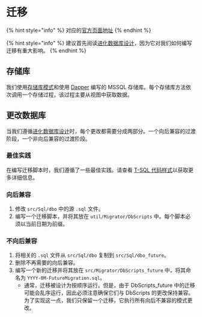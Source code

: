 # 迁移

{% hint style="info" %}
对应的[官方页面地址](https://contributing.bitwarden.com/server/mssql/migrations/)
{% endhint %}

{% hint style="info" %}
建议首先阅读[进化数据库设计](edd.md)，因为它对我们如何编写迁移有重大影响。
{% endhint %}

## 存储库 <a href="#repositories" id="repositories"></a>

我们使用[存储库模式](https://learn.microsoft.com/zh-cn/dotnet/architecture/microservices/microservice-ddd-cqrs-patterns/infrastructure-persistence-layer-design)和使用 [Dapper](https://github.com/DapperLib/Dapper) 编写的 MSSQL 存储库。每个存储库方法依次调用一个存储过程，该过程主要从视图中获取数据。

## 更改数据库 <a href="#changing-the-database" id="changing-the-database"></a>

当我们遵循[进化数据库设计](edd.md)时，每个更改都需要分成两部分。一个向后兼容的过渡阶段，一个非向后兼容的过渡阶段。

### 最佳实践 <a href="#best-practices" id="best-practices"></a>

在编写迁移脚本时，我们遵循了一些最佳实践。请查看 [T-SQL 代码样式](../../contributing/code-style/t-sql.md)以获取更多详细信息。

### 向后兼容 <a href="#backwards-compatible" id="backwards-compatible"></a>

1. 修改 `src/Sql/dbo` 中的源 `.sql` 文件。
2. 编写一个迁移脚本，并将其放在 `util/Migrator/DbScripts` 中。每个脚本必须以当前日期为前缀。

### 不向后兼容 <a href="#non-backwards-compatible" id="non-backwards-compatible"></a>

1. 将相关的 `.sql` 文件从 `src/Sql/dbo` 复制到 `src/Sql/dbo_future`。
2. 删除不再需要的向后兼容。
3. 编写一个新的迁移并将其放在 `src/Migrator/DbScripts_future` 中，将其命名为 `YYYY-0M-FutureMigration.sql`。
   * 通常，迁移被设计为按顺序运行。但是，由于 DbScripts\_future 中的迁移可能会乱序运行，因此必须注意确保它们与 DbScripts 的更改保持兼容。为了实现这一点，我们只保留一个迁移，它执行所有向后不兼容的模式更改。
